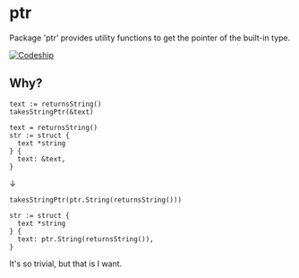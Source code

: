 # ptr

Package 'ptr' provides utility functions to get the pointer of the built-in type.

[![Codeship](https://img.shields.io/codeship/3696d4b0-e7f9-0133-8a9a-7ab9be0b8d5f.svg?maxAge=2592000)]()

## Why?

```
text := returnsString()
takesStringPtr(&text)

text = returnsString()
str := struct {
  text *string
} {
  text: &text,
}
```

↓

```
takesStringPtr(ptr.String(returnsString()))

str := struct {
  text *string
} {
  text: ptr.String(returnsString()),
}
```

It's so trivial, but that is I want.
